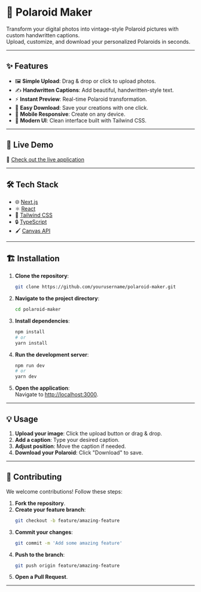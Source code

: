 # 📸 **Polaroid Maker**
Transform your digital photos into vintage-style Polaroid pictures with custom handwritten captions.  
Upload, customize, and download your personalized Polaroids in seconds.

---

## ✨ **Features**
- 🖼️ **Simple Upload**: Drag & drop or click to upload photos.  
- ✍️ **Handwritten Captions**: Add beautiful, handwritten-style text.  
- ⚡ **Instant Preview**: Real-time Polaroid transformation.  
- 💾 **Easy Download**: Save your creations with one click.  
- 📱 **Mobile Responsive**: Create on any device.  
- 🎨 **Modern UI**: Clean interface built with Tailwind CSS.

---

## 🚀 **Live Demo**
🔗 [Check out the live application](https://polaroid-maker.vercel.app)

---

## 🛠️ **Tech Stack**
- 🌐 [Next.js](https://nextjs.org/)  
- ⚛️ [React](https://reactjs.org/)  
- 🎨 [Tailwind CSS](https://tailwindcss.com/)  
- 🔒 [TypeScript](https://www.typescriptlang.org/)  
- 🖌️ [Canvas API](https://developer.mozilla.org/en-US/docs/Web/API/Canvas_API)  

---

## 🏗️ **Installation**
1. **Clone the repository**:  
   ```bash
   git clone https://github.com/yourusername/polaroid-maker.git
   ```
2. **Navigate to the project directory**:  
   ```bash
   cd polaroid-maker
   ```
3. **Install dependencies**:  
   ```bash
   npm install
   # or
   yarn install
   ```
4. **Run the development server**:  
   ```bash
   npm run dev
   # or
   yarn dev
   ```
5. **Open the application**:  
   Navigate to [http://localhost:3000](http://localhost:3000).

---

## 💡 **Usage**
1. **Upload your image**: Click the upload button or drag & drop.  
2. **Add a caption**: Type your desired caption.  
3. **Adjust position**: Move the caption if needed.  
4. **Download your Polaroid**: Click "Download" to save.

---

## 🤝 **Contributing**
We welcome contributions! Follow these steps:
1. **Fork the repository**.  
2. **Create your feature branch**:  
   ```bash
   git checkout -b feature/amazing-feature
   ```
3. **Commit your changes**:  
   ```bash
   git commit -m 'Add some amazing feature'
   ```
4. **Push to the branch**:  
   ```bash
   git push origin feature/amazing-feature
   ```
5. **Open a Pull Request**.

---

